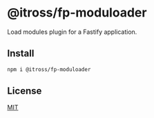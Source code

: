 # @itross/fp-moduloader

Load modules plugin for a Fastify application.

## Install

```bash
npm i @itross/fp-moduloader
```

## License

[MIT](LICENSE)

